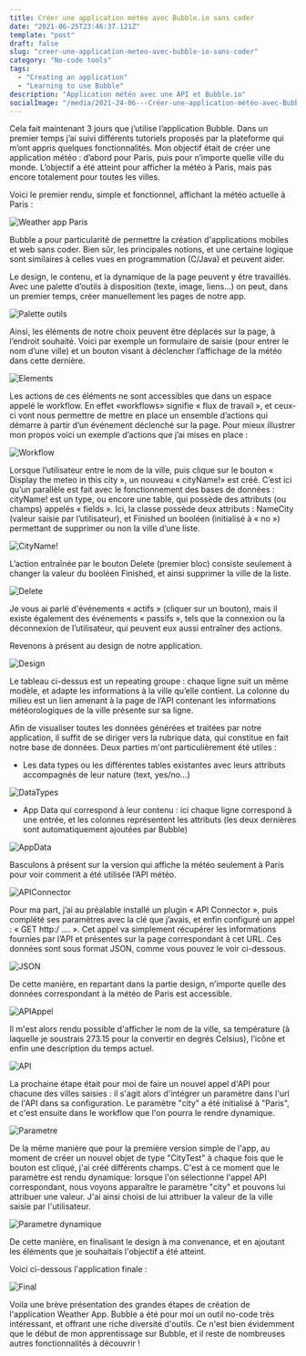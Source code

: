 ```yaml
---
title: Créer une application météo avec Bubble.io sans coder
date: "2021-06-25T23:46:37.121Z"
template: "post"
draft: false
slug: "creer-une-application-meteo-avec-bubble-io-sans-coder"
category: "No-code tools"
tags:
  - "Creating an application"
  - "Learning to use Bubble"
description: "Application météo avec une API et Bubble.io"
socialImage: "/media/2021-24-06---Créer-une-application-météo-avec-Bubble-io-sans-coder/FinalApp.png"
---
```


Cela fait maintenant 3 jours que j’utilise l’application Bubble. Dans un premier temps j’ai suivi différents tutoriels proposés par la plateforme qui m’ont appris quelques fonctionnalités. Mon objectif était de créer une application météo : d’abord pour Paris, puis pour n’importe quelle ville du monde. L’objectif a été atteint pour afficher la météo à Paris, mais pas encore totalement pour toutes les villes. 

Voici le premier rendu, simple et fonctionnel, affichant la météo actuelle à Paris :

![Weather app Paris](media/2021-24-06---Créer-une-application-météo-avec-Bubble-io-sans-coder/AppParis.PNG)
 
Bubble a pour particularité de permettre la création d'applications mobiles et web sans coder. Bien sûr, les principales notions, et une certaine logique sont similaires à celles vues en programmation (C/Java) et peuvent aider. 

Le design, le contenu, et la dynamique de la page peuvent y être travaillés. Avec une palette d’outils à disposition (texte, image, liens…) on peut, dans un premier temps, créer manuellement les pages de notre app. 

![Palette outils](media/2021-24-06---Créer-une-application-météo-avec-Bubble-io-sans-coder/paletteOutils.PNG)
 
Ainsi, les éléments de notre choix peuvent être déplacés sur la page, à l’endroit souhaité. Voici par exemple un formulaire de saisie (pour entrer le nom d’une ville) et un bouton visant à déclencher l’affichage de la météo dans cette dernière.

![Elements](media/2021-24-06---Créer-une-application-météo-avec-Bubble-io-sans-coder/elements.PNG)
 
Les actions de ces éléments ne sont accessibles que dans un espace appelé le workflow. En effet «workflows» signifie « flux de travail », et ceux-ci vont nous permettre de mettre en place un ensemble d’actions qui démarre à partir d’un événement déclenché sur la page. Pour mieux illustrer mon propos voici un exemple d’actions que j’ai mises en place :

![Workflow](media/2021-24-06---Créer-une-application-météo-avec-Bubble-io-sans-coder/workflowStructure.PNG)
 
Lorsque l’utilisateur entre le nom de la ville, puis clique sur le bouton « Display the meteo in this city », un nouveau « cityName!» est créé. C’est ici qu’un parallèle est fait avec le fonctionnement des bases de données : cityName! est un type, ou encore une table, qui possède des attributs (ou champs) appelés « fields ». Ici, la classe possède deux attributs : NameCity (valeur saisie par l’utilisateur), et Finished un booléen (initialisé à « no ») permettant de supprimer ou non la ville d’une liste.

![CityName!](media/2021-24-06---Créer-une-application-météo-avec-Bubble-io-sans-coder/classeCityName!.PNG)
 

L’action entraînée par le bouton Delete (premier bloc) consiste seulement à changer la valeur du booléen Finished, et ainsi supprimer la ville de la liste.

![Delete](media/2021-24-06---Créer-une-application-météo-avec-Bubble-io-sans-coder/boutonDelete.PNG)

Je vous ai parlé d'événements « actifs » (cliquer sur un bouton), mais il existe également des événements « passifs », tels que la connexion ou la déconnexion de l’utilisateur, qui peuvent eux aussi entraîner des actions.
 
Revenons à présent au design de notre application.

![Design](media/2021-24-06---Créer-une-application-météo-avec-Bubble-io-sans-coder/designApp.PNG)
 
Le tableau ci-dessus est un repeating groupe : chaque ligne suit un même modèle, et adapte les informations à la ville qu’elle contient. La colonne du milieu est un lien amenant à la page de l’API contenant les informations météorologiques de la ville présente sur sa ligne.

Afin de visualiser toutes les données générées et traitées par notre application, il suffit de se diriger vers la rubrique data, qui constitue en fait notre base de données. Deux parties m'ont particulièrement été utiles :

- Les data types ou les différentes tables existantes avec leurs attributs accompagnés de leur nature (text, yes/no...)

![DataTypes](media/2021-24-06---Créer-une-application-météo-avec-Bubble-io-sans-coder/DataTypes.PNG)

- App Data qui correspond à leur contenu : ici chaque ligne correspond à une entrée, et les colonnes représentent les attributs (les deux dernières sont automatiquement ajoutées par Bubble)

![AppData](media/2021-24-06---Créer-une-application-météo-avec-Bubble-io-sans-coder/AppData.PNG)

Basculons à présent sur la version qui affiche la météo seulement à Paris pour voir comment a été utilisée l’API météo. 

![APIConnector](media/2021-24-06---Créer-une-application-météo-avec-Bubble-io-sans-coder/APIConnector.PNG)
 
Pour ma part, j’ai au préalable installé un plugin « API Connector », puis complété ses paramètres avec la clé que j’avais, et enfin configuré un appel : « GET http:/ …. ». Cet appel va simplement récupérer les informations fournies par l’API et présentes sur la page correspondant à cet URL. Ces données sont sous format JSON, comme vous pouvez le voir ci-dessous.


![JSON](media/2021-24-06---Créer-une-application-météo-avec-Bubble-io-sans-coder/JSONParis.PNG)
 
De cette manière, en repartant dans la partie design, n’importe quelle des données correspondant à la météo de Paris est accessible.

![APIAppel](media/2021-24-06---Créer-une-application-météo-avec-Bubble-io-sans-coder/APIAppel.PNG)
 

Il m'est alors rendu possible d'afficher le nom de la ville, sa température (à laquelle je soustrais 273.15 pour la convertir en degrés Celsius), l’icône et enfin une description du temps actuel.

![API](media/2021-24-06---Créer-une-application-météo-avec-Bubble-io-sans-coder/composantsAPI.PNG)

La prochaine étape était pour moi de faire un nouvel appel d'API pour chacune des villes saisies : il s'agit alors d'intégrer un paramètre dans l'url de l'API dans sa configuration. Le paramètre "city" a été initialisé à "Paris", et c'est ensuite dans le workflow que l'on pourra le rendre dynamique.

![Parametre](media/2021-24-06---Créer-une-application-météo-avec-Bubble-io-sans-coder/APIParameter.png)

De la même manière que pour la première version simple de l'app, au moment de créer un nouvel objet de type "CityTest" à chaque fois que le bouton est cliqué, j'ai créé différents champs. C'est à ce moment que le paramètre est rendu dynamique: lorsque l'on sélectionne l'appel API correspondant, nous voyons apparaître le paramètre "city" et pouvons lui attribuer une valeur. J'ai ainsi choisi de lui attribuer la valeur de la ville saisie par l'utilisateur. 

![Parametre dynamique](media/2021-24-06---Créer-une-application-météo-avec-Bubble-io-sans-coder/DynamicParameter.png)

De cette manière, en finalisant le design à ma convenance, et en ajoutant les éléments que je souhaitais l'objectif a été atteint.

Voici ci-dessous l'application finale :

![Final](media/2021-24-06---Créer-une-application-météo-avec-Bubble-io-sans-coder/FinalApp.png)


Voila une brève présentation des grandes étapes de création de l'application Weather App. Bubble a été pour moi un outil no-code très intéressant, et offrant une riche diversité d'outils. Ce n'est bien évidemment que le début de mon apprentissage sur Bubble, et il reste de nombreuses autres fonctionnalités à découvrir !


